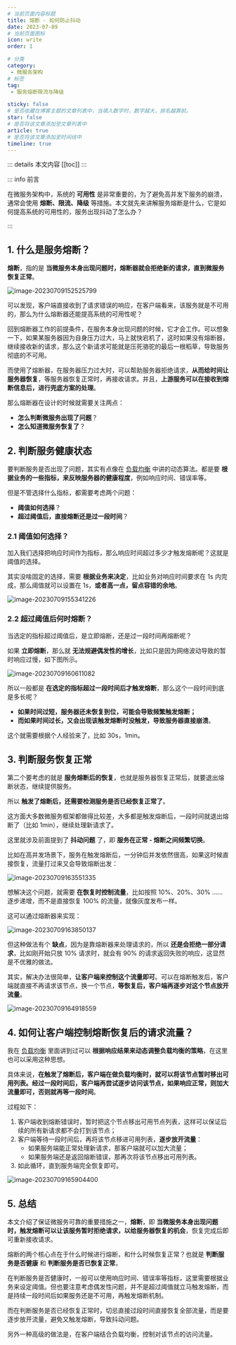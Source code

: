 ```yaml
---
# 当前页面内容标题
title: 熔断 - 如何防止抖动
date: 2023-07-09
# 当前页面图标
icon: write
order: 1

# 分类
category:
 - 微服务架构
# 标签
tag:
 - 服务熔断限流与降级

sticky: false
# 是否收藏在博客主题的文章列表中，当填入数字时，数字越大，排名越靠前。
star: false
# 是否将该文章添加至文章列表中
article: true
# 是否将该文章添加至时间线中
timeline: true
---
```



::: details 本文内容
[[toc]]
:::

::: info 前言

在微服务架构中，系统的 **可用性** 是非常重要的，为了避免高并发下服务的崩溃，通常会使用 **熔断、限流、降级** 等措施。本文就先来讲解服务熔断是什么，它是如何提高系统的可用性的，服务出现抖动了怎么办？

:::

## 1. 什么是服务熔断？

**熔断**，指的是 **当微服务本身出现问题时，熔断器就会拒绝新的请求，直到微服务恢复正常**。

![image-20230709152525799](https://run-notes.oss-cn-beijing.aliyuncs.com/notes/202307091525850.png)

可以发现，客户端直接收到了请求错误的响应，在客户端看来，该服务就是不可用的，那么为什么熔断器还能提高系统的可用性呢？

回到熔断器工作的前提条件，在服务本身出现问题的时候，它才会工作。可以想象一下，如果某服务器因为自身压力过大，马上就快宕机了，这时如果没有熔断器，继续接收新的请求，那么这个新请求可能就是压死骆驼的最后一根稻草，导致服务彻底的不可用。

而使用了熔断器，在服务器压力过大时，可以帮助服务器拒绝请求，**从而给时间让服务器恢复**，等服务器恢复正常时，再接收请求。并且，**上游服务可以在接收到熔断信息后，进行兜底方案的处理**。

那么熔断器在设计的时候就需要关注两点：

- **怎么判断微服务出现了问题**？
- **怎么知道微服务恢复了**？

## 2. 判断服务健康状态

要判断服务是否出现了问题，其实有点像在 [负载均衡](https://aruni.me/studynotes/microservice/load_balance/%E5%B8%B8%E8%A7%81%E8%B4%9F%E8%BD%BD%E5%9D%87%E8%A1%A1%E7%AE%97%E6%B3%95.html) 中讲的动态算法。都是要 **根据业务的一些指标，来反映服务器的健康程度**，例如响应时间、错误率等。

但是不管选择什么指标，都需要考虑两个问题：

- **阈值如何选择**？
- **超过阈值后，直接熔断还是过一段时间**？

### 2.1 阈值如何选择？

加入我们选择把响应时间作为指标，那么响应时间超过多少才触发熔断呢？这就是阈值的选择。

其实没啥固定的选择，需要 **根据业务来决定**，比如业务对响应时间要求在 1s 内完成，那么阈值就可以设置在 1s，**或者高一点，留点容错的余地**。

![image-20230709155341226](https://run-notes.oss-cn-beijing.aliyuncs.com/notes/202307091553358.png)

### 2.2 超过阈值后何时熔断？

当选定的指标超过阈值后，是立即熔断，还是过一段时间再熔断呢？

如果 **立即熔断**，那么就 **无法规避偶发性的增长**，比如只是因为网络波动导致的暂时响应过慢，如下图所示。

![image-20230709160611082](https://run-notes.oss-cn-beijing.aliyuncs.com/notes/202307091606137.png)

所以一般都是 **在选定的指标超过一段时间后才触发熔断**，那么这个一段时间到底是多长呢？

- **如果时间过短，服务器还未恢复到位，可能会导致频繁触发熔断；**
- **而如果时间过长，又会出现该触发熔断时没触发，导致服务器直接崩溃**。

这个就需要根据个人经验来了，比如 30s，1min。

## 3. 判断服务恢复正常

第二个要考虑的就是 **服务熔断后的恢复**，也就是服务器恢复正常后，就要退出熔断状态，继续提供服务。

所以 **触发了熔断后，还需要检测服务是否已经恢复正常了**。

这方面大多数微服务框架都做得比较差，大多都是触发熔断后，一段时间就退出熔断了（比如 1min），继续处理新请求了。

这里就涉及前面提到了 **抖动问题** 了，即 **服务在正常 - 熔断之间频繁切换**。

比如在高并发场景下，服务在触发熔断后，一分钟后并发依然很高，如果这时候直接恢复，流量打过来又会导致熔断出发：

![image-20230709163551335](https://run-notes.oss-cn-beijing.aliyuncs.com/notes/202307091635855.png)

想解决这个问题，就需要 **在恢复时控制流量**，比如按照 10%、20%、30% ...... 逐步递增，而不是直接恢复 100% 的流量，就像灰度发布一样。

这可以通过熔断器来实现：

![image-20230709163850137](https://run-notes.oss-cn-beijing.aliyuncs.com/notes/202307091638999.png)

但这种做法有个 **缺点**，因为是靠熔断器来处理请求的，所以 **还是会拒绝一部分请求**，比如刚开始只放 10% 请求时，就会有 90% 的请求返回失败的响应，这显然是不优雅的做法。

其实，解决办法很简单，**让客户端来控制这个流量即可**。可以在熔断触发后，客户端就直接不再请求该节点，换一个节点，**等恢复后，客户端再逐步对这个节点放开流量**。

![image-20230709164918559](https://run-notes.oss-cn-beijing.aliyuncs.com/notes/202307091649133.png)

## 4. 如何让客户端控制熔断恢复后的请求流量？

我在 [负载均衡](https://aruni.me/studynotes/microservice/load_balance/%E5%B8%B8%E8%A7%81%E8%B4%9F%E8%BD%BD%E5%9D%87%E8%A1%A1%E7%AE%97%E6%B3%95.html) 里面讲到过可以 **根据响应结果来动态调整负载均衡的策略**，在这里也可以采用这种思想。

具体来说，**在触发了熔断后，客户端在做负载均衡时，就可以将该节点暂时移出可用列表。经过一段时间后，客户端再尝试逐步访问该节点，如果响应正常，则加大流量即可，否则就再等一段时间**。

过程如下：

1. 客户端收到熔断错误时，暂时把这个节点移出可用节点列表，这样可以保证后续的所有新请求都不会打到该节点；
2. 客户端等待一段时间后，再将该节点移进可用列表，**逐步放开流量**：
   - 如果服务端能正常处理新请求，那客户端就可以加大流量；
   - 如果服务端还是返回熔断错误，那再次将该节点移出可用列表。
3. 如此循环，直到服务端完全恢复即可。

![image-20230709165904400](https://run-notes.oss-cn-beijing.aliyuncs.com/notes/202307091659479.png)

## 5. 总结

本文介绍了保证微服务可靠的重要措施之一，**熔断**，即 **当微服务本身出现问题时，触发熔断可以让该服务暂时拒绝请求，以给服务器恢复的机会**，恢复完成后即可重新接收请求。

熔断的两个核心点在于什么时候进行熔断，和什么时候恢复正常？也就是 **判断服务是否健康** 和 **判断服务是否已恢复正常**。

在判断服务是否健康时，一般可以使用响应时间、错误率等指标，这里需要根据业务来设定阈值。但也要注意考虑偶发性问题，并不是超过阈值就立马触发熔断，而是持续一段时间后如果服务还是不可用，再触发熔断机制。

而在判断服务是否已经恢复正常时，切忌直接过段时间直接恢复全部流量，而是要逐步放开流量，避免又触发熔断，导致抖动问题。

另外一种高级的做法是，在客户端结合负载均衡，控制对该节点的访问流量。

